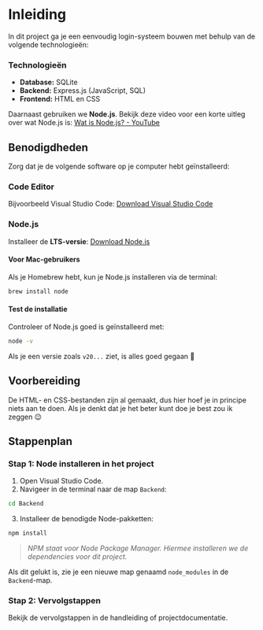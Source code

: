 # Inleiding

In dit project ga je een eenvoudig login-systeem bouwen met behulp van de volgende technologieën:

### Technologieën

* **Database:** SQLite
* **Backend:** Express.js (JavaScript, SQL)
* **Frontend:** HTML en CSS

Daarnaast gebruiken we **Node.js**. Bekijk deze video voor een korte uitleg over wat Node.js is:
[Wat is Node.js? - YouTube](https://www.youtube.com/watch?v=akzvd9XQX4U&ab_channel=RusiruGunaratne)

## Benodigdheden

Zorg dat je de volgende software op je computer hebt geïnstalleerd:

### Code Editor

Bijvoorbeeld Visual Studio Code:
[Download Visual Studio Code](https://code.visualstudio.com/)

### Node.js

Installeer de **LTS-versie**:
[Download Node.js](https://nodejs.org/en)

#### Voor Mac-gebruikers

Als je Homebrew hebt, kun je Node.js installeren via de terminal:

```sh
brew install node
```

#### Test de installatie

Controleer of Node.js goed is geïnstalleerd met:

```sh
node -v
```

Als je een versie zoals `v20...` ziet, is alles goed gegaan 🥳

## Voorbereiding

De HTML- en CSS-bestanden zijn al gemaakt, dus hier hoef je in principe niets aan te doen. Als je denkt dat je het beter kunt doe je best zou ik zeggen 😉

## Stappenplan

### Stap 1: Node installeren in het project

1. Open Visual Studio Code.
2. Navigeer in de terminal naar de map `Backend`:

```sh
cd Backend
```

3. Installeer de benodigde Node-pakketten:

```sh
npm install
```

> *NPM staat voor Node Package Manager. Hiermee installeren we de dependencies voor dit project.*

Als dit gelukt is, zie je een nieuwe map genaamd `node_modules` in de `Backend`-map.

### Stap 2: Vervolgstappen

Bekijk de vervolgstappen in de handleiding of projectdocumentatie.
